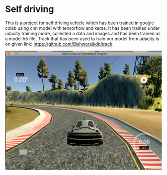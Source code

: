 # Self driving
This is a project for self driving vehicle which has been trained in google colab using cnn model with tensorflow and keras. 
It has been trained under udacity training mode, collected a data and images and has been trained as a model.h5 file. 
Track that has been used to train our model from udacity is on given link:
https://github.com/Bishworajkdk/track

![](udacity%20image.png)

